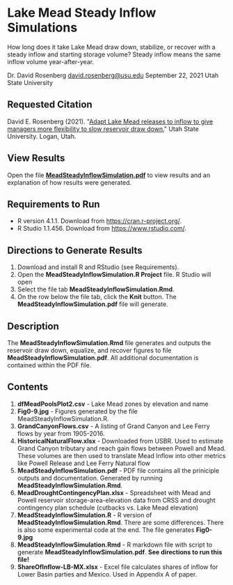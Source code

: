 # Lake Mead Steady Inflow Simulations

How long does it take Lake Mead draw down, stabilize, or recover with a steady inflow and starting storage volume? Steady inflow means the same inflow volume year-after-year.

Dr. David Rosenberg
david.rosenberg@usu.edu
September 22, 2021
Utah State University

## Requested Citation
David E. Rosenberg (2021). "[Adapt Lake Mead releases to inflow to give managers more flexibility to slow reservoir draw down.](https://github.com/dzeke/ColoradoRiverCoding/raw/main/BlogDrafts/2-AdaptLakeMeadReleasesToInflowsToGiveManagersMoreFlexibilityToSlowReservoirDrawDown.docx)" Utah State University. Logan, Utah.

## View Results
Open the file **[MeadSteadyInflowSimulation.pdf](https://github.com/dzeke/ColoradoRiverCoding/raw/main/MeadInflowSimulations/MeadSteadyInflowSimulation.pdf)** to view results and an explanation of how results were generated.

## Requirements to Run
* R version 4.1.1. Download from https://cran.r-project.org/.
* R Studio 1.1.456. Download from https://www.rstudio.com/.

## Directions to Generate Results
1. Download and install R and RStudio (see Requirements).
1. Open the **MeadSteadyInflowSimulation.R Project** file. R Studio will open
1. Select the file tab **MeadSteadyInflowSimulation.Rmd**. 
1. On the row below the file tab, click the **Knit** button. The **MeadSteadyInflowSimulation.pdf** file will generate.

## Description
The **MeadSteadyInflowSimulation.Rmd** file generates and outputs the reservoir draw down, equalize, and recover figures to file **MeadSteadyInflowSimulation.pdf**. All additional documentation is 
contained within the PDF file.

## Contents
1. **dfMeadPoolsPlot2.csv** - Lake Mead zones by elevation and name
1. **Fig0-9.jpg** - Figures generated by the file MeadSteadyInflowSimulation.R.
1. **GrandCanyonFlows.csv** - A listing of Grand Canyon and Lee Ferry flows by year from 1905-2016.
1. **HistoricalNaturalFlow.xlsx** - Downloaded from USBR. Used to estimate Grand Canyon tributary and reach gain flows between Powell and Mead. These volumes are then used to translate Mead Inflow into other metrics like Powell Release and Lee Ferry Natural flow
1. **MeadSteadyInflowSimulation.pdf** - PDF file contains all the priniciple outputs and documentation. Generated by running **MeadSteadyInflowSimulation.Rmd**. 
1. **MeadDroughtContingencyPlan.xlsx** - Spreadsheet with Mead and Powell reservoir storage-area-elevation data from CRSS and drought contingency plan schedule (cutbacks vs. Lake Mead elevation)
1. **MeadSteadyInflowSimulation.R** - R version of **MeadSteadyInflowSimulation.Rmd**. There are some differences. There is also some experimental code at the end. The file generates **Fig0-9.jpg**
1. **MeadSteadyInflowSimulation.Rmd** - R markdown file with script to generate **MeadSteadyInflowSimulation.pdf**. **See directions to run this file!**
1. **ShareOfInflow-LB-MX.xlsx** - Excel file calculates shares of inflow for Lower Basin parties and Mexico. Used in Appendix A of paper.
